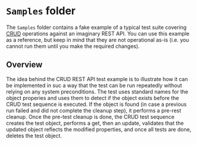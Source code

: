 # `Samples` folder

The `Samples` folder contains a fake example of a typical test suite covering [CRUD](https://www.codecademy.com/article/what-is-crud) operations against an imaginary REST API. You can use this example as a reference, but keep in mind that they are not operational as-is (i.e. you cannot run them until you make the required changes).

## Overview

The idea behind the CRUD REST API test example is to illustrate how it can be implemented in suc a way that the test can be run repeatedly without relying on any system preconditions. The test uses standard names for the object properies and uses them to detect if the object exists before the CRUD test sequence is executed. If the object is found (in case a previous run failed and did not complete the cleanup step), it performs a pre-rest cleanup. Once the pre-test cleanup is done, the CRUD test sequence creates the test object, performs a get, then an update, validates that the updated object reflects the modified properties, and once all tests are done, deletes the test object.
